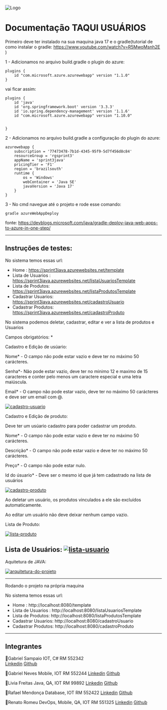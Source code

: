 
![Logo](https://i.ibb.co/28CdGFY/BANNER-TAQUI.png)

# Documentação TAQUI USUÁRIOS

Primeiro deve ter instalado na sua maquina java 17 e o gradle(tutorial de como instalar o gradle: https://www.youtube.com/watch?v=R5MwoMsnh2E )

1 - Adicionamos no arquivo build.gradle o plugin do azure:
```
plugins {
    id "com.microsoft.azure.azurewebapp" version "1.1.0"
}     
```
vai ficar assim:

```
plugins {
	id 'java'
	id 'org.springframework.boot' version '3.3.3'
	id 'io.spring.dependency-management' version '1.1.6'
	id "com.microsoft.azure.azurewebapp" version "1.10.0"


}
```
2 - Adicionamos  no arquivo build.gradle a configuração do  plugin do azure:
```
azurewebapp {
	subscription = '77473478-7b1d-4345-95f9-5d7f456d8c84'
	resourceGroup = 'rgsprint3'
	appName = 'sprint3java'
	pricingTier = 'F1'
	region = 'brazilsouth'
	runtime {
		os = 'Windows'
		webContainer = 'Java SE'
		javaVersion = 'Java 17'
	}
}

```

3 - No cmd navegue até o projeto e rode esse comando:
```
gradle azureWebAppDeploy
```
fonte: https://devblogs.microsoft.com/java/gradle-deploy-java-web-apps-to-azure-in-one-step/



---------------------------------------
 ## Instruções de testes:



 No sistema temos essas url:

  - Home : https://sprint3java.azurewebsites.net/template
  - Lista de Usuarios : https://sprint3java.azurewebsites.net/listaUsuariosTemplate
  - Lista de Produtos: https://sprint3java.azurewebsites.net/listaProdutosTemplate
  - Cadastrar Usuarios: https://sprint3java.azurewebsites.net/cadastroUsuario
  - Cadastrar Produtos: https://sprint3java.azurewebsites.net/cadastroProduto

 No sistema podemos deletar, cadastrar, editar e ver a lista de produtos e Usuarios

Campos obrigatórios: *

Cadastro e Edição de usúario:

Nome* - O campo não pode estar vazio e deve ter no máximo 50 carácteres.

Senha*- Não pode estar vazio, deve ter no minimo 12 e maximo de 15 caracteres e conter pelo menos um caractere especial e uma letra maiúscula.

Email* - O campo não pode estar vazio, deve ter no máximo 50 carácteres e deve ser um email com @.

<a href="https://ibb.co/zHctKNL"><img src="https://i.ibb.co/2Y2pX5L/cadastro-usuario.png" alt="cadastro-usuario"/></a>

Cadastro e Edição de produto: 

Deve ter um usúario cadastro para poder cadastrar um produto.

Nome* - O campo não pode estar vazio e deve ter no máximo 50 carácteres.

Descrição* - O campo não pode estar vazio e deve ter no máximo 50 carácteres.

Preço* - O campo não pode estar nulo.

Id do úsuario* - Deve ser o mesmo id que já tem cadastrado na lista de usuários

<a href="https://ibb.co/qppjWT8"><img src="https://i.ibb.co/qppjWT8/cadastro-produto.jpg" alt="cadastro-produto"/></a>

Ao deletar um usuário, os produtos vinculados a ele são excluídos automaticamente.

Ao editar um usuário não deve deixar nenhum campo vazio.

Lista de Produto:

<a href="https://ibb.co/f4WmtkZ"><img src="https://i.ibb.co/f4WmtkZ/lista-produto.png" alt="lista-produto"/></a>


Lista de Usuários:
<a href="https://ibb.co/CwsZx5J"><img src="https://i.ibb.co/CwsZx5J/lista-usuario.png" alt="lista-usuario"/></a>
------------------------------------------------------------------------
Aquitetura de JAVA:

<a href="https://ibb.co/bsLjGDX"><img src="https://i.ibb.co/bsLjGDX/arquitetura-do-projeto.png" alt="arquitetura-do-projeto"/></a>

---------------------------------------

Rodando o projeto na própria maquina

 No sistema temos essas url:

  - Home : http://localhost:8080/template
  - Lista de Usuarios : http://localhost:8080/listaUsuariosTemplate
  - Lista de Produtos: http://localhost:8080/listaProdutosTemplate
  - Cadastrar Usuarios: http://localhost:8080/cadastroUsuario
  - Cadastrar Produtos: http://localhost:8080/cadastroProduto

---------------------------------------------------


## Integrantes
:small_blue_diamond:Gabriel Sampaio
IOT, C#
RM 552342		
<a href="https://www.linkedin.com/in/gabrielsampaiogianini/">Linkedin</a>
<a href="https://github.com/gabrielsampaiog">Github</a>

:small_blue_diamond:Gabriel Neves
Mobile, IOT
RM 552244
<a href="https://www.linkedin.com/in/-gabriel-neves/">Linkedin</a>
<a href="https://github.com/Neveszera">Github</a>

:small_blue_diamond:Livia Freitas
Java, QA, IOT
RM 99892
<a href="https://www.linkedin.com/in/l%C3%ADvia-freitas-ferreira/">Linkedin</a>
<a href="https://github.com/freitaslivia">Github</a>

:small_blue_diamond:Rafael Mendonça
Database, IOT
RM 552422
<a href="https://www.linkedin.com/in/rafael-henrique-de-mendon%C3%A7a-51263326b/">Linkedin</a>
<a href="https://github.com/rhmendonca">Github</a>

:small_blue_diamond:Renato Romeu
DevOps, Mobile, QA, IOT
RM 551325
<a href="https://www.linkedin.com/in/renato-russano-706423a3/">Linkedin</a>
<a href="https://github.com/RenatoRussano">Github</a>
